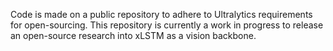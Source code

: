 Code is made on a public repository to adhere to Ultralytics requirements for open-sourcing. This repository is currently a work in progress to release an open-source research into xLSTM as a vision backbone.
